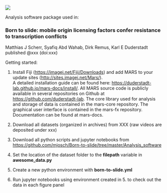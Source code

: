 <p><img src="https://github.com/mjosch/Born-to-slide/blob/master/graphical_abstract.png" width=“800"></p>

Analysis software package used in:

### Born to slide: mobile origin licensing factors confer resistance to transcription conflicts
Matthias J Scherr, Syafiq Abd Wahab, Dirk Remus, Karl E Duderstadt  
published @xxx (doi:xxx)

Getting started:

1) Install Fiji (https://imagej.net/Fiji/Downloads) and add MARS to your update sites (http://sites.imagej.net/Mars/).  
A detailed installation guide can be found here: https://duderstadt-lab.github.io/mars-docs/install/. 
All MARS source code is publicly available in several repositories on Github at https://github.com/duderstadt-lab. 
The core library used for analysis and storage of data is contained in the mars-core repository. 
The graphical user interface is contained in the mars-fx repository. Documentation can be found at mars-docs.

2) Download all datasets (organized in archives) from XXX (raw videos are deposited under xxx)

3) Download all python scripts and jupyter notebooks from https://github.com/mjosch/Born-to-slide/tree/master/Analysis_software

4) Set the location of the dataset folder to the **filepath** variable in **awesome_data.py**

5) Create a new python environment with **born-to-slide.yml**

6) Run jupyter notebooks using environment created in 5. to check out the data in each figure panel
